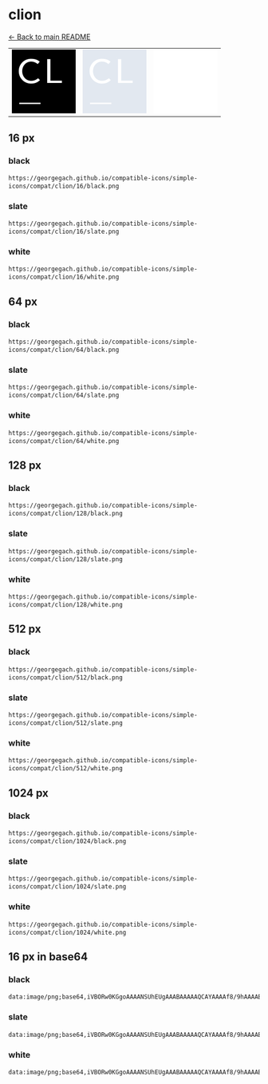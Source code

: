# clion

[← Back to main README](../../README.md)

<table><tr>
  <td><img src="./128/black.png" width="128" alt="clion black icon" /></td>
  <td><img src="./128/slate.png" width="128" alt="clion slate icon" /></td>
  <td><img src="./128/white.png" width="128" alt="clion white icon" /></td>
</tr></table>

## 16 px

### black
```
https://georgegach.github.io/compatible-icons/simple-icons/compat/clion/16/black.png
```

### slate
```
https://georgegach.github.io/compatible-icons/simple-icons/compat/clion/16/slate.png
```

### white
```
https://georgegach.github.io/compatible-icons/simple-icons/compat/clion/16/white.png
```

## 64 px

### black
```
https://georgegach.github.io/compatible-icons/simple-icons/compat/clion/64/black.png
```

### slate
```
https://georgegach.github.io/compatible-icons/simple-icons/compat/clion/64/slate.png
```

### white
```
https://georgegach.github.io/compatible-icons/simple-icons/compat/clion/64/white.png
```

## 128 px

### black
```
https://georgegach.github.io/compatible-icons/simple-icons/compat/clion/128/black.png
```

### slate
```
https://georgegach.github.io/compatible-icons/simple-icons/compat/clion/128/slate.png
```

### white
```
https://georgegach.github.io/compatible-icons/simple-icons/compat/clion/128/white.png
```

## 512 px

### black
```
https://georgegach.github.io/compatible-icons/simple-icons/compat/clion/512/black.png
```

### slate
```
https://georgegach.github.io/compatible-icons/simple-icons/compat/clion/512/slate.png
```

### white
```
https://georgegach.github.io/compatible-icons/simple-icons/compat/clion/512/white.png
```

## 1024 px

### black
```
https://georgegach.github.io/compatible-icons/simple-icons/compat/clion/1024/black.png
```

### slate
```
https://georgegach.github.io/compatible-icons/simple-icons/compat/clion/1024/slate.png
```

### white
```
https://georgegach.github.io/compatible-icons/simple-icons/compat/clion/1024/white.png
```

## 16 px in base64

### black
```
data:image/png;base64,iVBORw0KGgoAAAANSUhEUgAAABAAAAAQCAYAAAAf8/9hAAAABmJLR0QA/wD/AP+gvaeTAAAA0ElEQVQ4jcXSPUoDURSG4ScmaGmRVkgKSUori+A6bHUNNuIKXIDLsM8C0iSCFoFAwHQhnYlajQNBiMXciyNMAmaK+eByfw7n5Z7vnBo2SuigTDI0cucPTPCII1yhgzcMcL0LkOABh7jBGi9oIUV/G4DMgxnOsQr3Db7DPsVl7v3Pih4kOEMzB67vqj0qAo7xHOqNSv8DOMEt7jDGCPd4D/FPvMpMXuQBNb9z8IU5hrIuXKCNZfhdVBenRYC9VHqQqgfESVzgqSDek3Voq6o38QdOdy+qg5tosQAAAABJRU5ErkJggg==
```

### slate
```
data:image/png;base64,iVBORw0KGgoAAAANSUhEUgAAABAAAAAQCAYAAAAf8/9hAAAABmJLR0QA/wD/AP+gvaeTAAAA80lEQVQ4jcWSPUpDARCEv9kEU1qkTdBCTGkt3kXPYCOewAN4DHu1tlEhFkIqSw1IiPjTxIDojsUL8SHGSF7hVAuz+7G7jO4GL6aCosowQL1UP2H3wEeo1hDeNqwDQ+wzpJ2ZAIkR6NDBkj+0K3hL+0qhFSdj0LFgNgB07+QEcSrRBKOIDnYNGPx2wuQHHqXeN4Dm1CmG5yqKXpbriq5h+GV5/HeAaKW1J3tf4lrSRSYHQo+Trud03oB7QL8MUCkHr4bbgPNEDeEtYNXwEKg73Qt3gLWfAAupcpD+H1Ak0fQJLr+bhk1May7Aoo1pL7JB5RM+AWUpX3TPZ8THAAAAAElFTkSuQmCC
```

### white
```
data:image/png;base64,iVBORw0KGgoAAAANSUhEUgAAABAAAAAQCAYAAAAf8/9hAAAABmJLR0QA/wD/AP+gvaeTAAAAxklEQVQ4jcXSPWpCURDF8Z9GtEyRVjCFaJk6uBezBhtxBS7AZaSP1jYa0EKwshQhhIRopYLNS/HehVf4gb7CUw13OH/unJlcFEWRDMpnMUMhVa8xxztKaKKGHwzxdg6wRQ9FtHDAFBXs8XEJ8IU+BnhK3up4wPe5EUIGW7ykzBLzRQXAIybieYP21wDKaKODGcbo4i/pb7AQh7xKA3KpO9hhiZF4Cw084zf5XVAd1WOAm5T5kO4PCIe0wueR/qt4Qyd1/xD/AZxCMQLPMsINAAAAAElFTkSuQmCC
```

